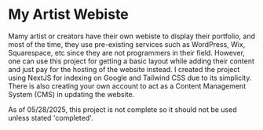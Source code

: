 # My Artist Webiste

Mamy artist or creators have their own webiste to display their portfolio, and most of the time, they use pre-existing services such as WordPress, Wix, Squarespace, etc since they are not programmers in their field. However, one can use this project for getting a basic layout while adding their content and just pay for the hosting of the website instead. I created the project using NextJS for indexing on Google and Tailwind CSS due to its simplicity. There is also creating your own account to act as a Content Management System (CMS) in updating the website. 

As of 05/28/2025, this project is not complete so it should not be used unless stated 'completed'. 
